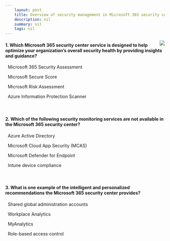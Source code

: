 ```yaml
---
    layout: post
    title: Overview of security management in Microsoft 365 security center - Summary and knowledge check
    description: nil
    summary: nil
    tags: nil
---
```



 <a target="_blank" href="https://docs.microsoft.com/en-us/learn/modules/m365-security-management-center/summary-knowledge-check/"><i class="fas fa-external-link-alt"></i> </a>
 <img align="right" src="https://docs.microsoft.com/en-us/learn/achievements/overview-of-security-management-in-microsoft-365-security-center.svg">
####  1. Which Microsoft 365 security center service is designed to help optimize your organization’s overall security health by providing insights and guidance?


<i class='far fa-square'></i> &nbsp;&nbsp;Microsoft 365 Security Assessment

<i class='fas fa-check-square' style='color: Dodgerblue;'></i> &nbsp;&nbsp;Microsoft Secure Score

<i class='far fa-square'></i> &nbsp;&nbsp;Microsoft Risk Assessment

<i class='far fa-square'></i> &nbsp;&nbsp;Azure Information Protection Scanner
<br />
<br />
<br />

####  2. Which of the following security monitoring services are not available in the Microsoft 365 security center?


<i class='far fa-square'></i> &nbsp;&nbsp;Azure Active Directory

<i class='far fa-square'></i> &nbsp;&nbsp;Microsoft Cloud App Security (MCAS)

<i class='fas fa-check-square' style='color: Dodgerblue;'></i> &nbsp;&nbsp;Microsoft Defender for Endpoint

<i class='far fa-square'></i> &nbsp;&nbsp;Intune device compliance
<br />
<br />
<br />

####  3. What is one example of the intelligent and personalized recommendations the Microsoft 365 security center provides?


<i class='far fa-square'></i> &nbsp;&nbsp;Shared global administration accounts

<i class='far fa-square'></i> &nbsp;&nbsp;Workplace Analytics

<i class='far fa-square'></i> &nbsp;&nbsp;MyAnalytics

<i class='fas fa-check-square' style='color: Dodgerblue;'></i> &nbsp;&nbsp;Role-based access control
<br />
<br />
<br />

